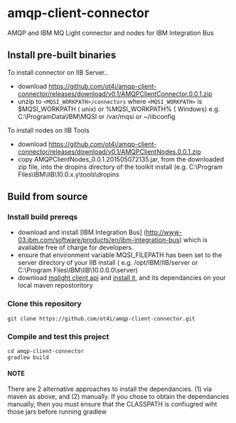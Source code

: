 # amqp-client-connector
AMQP and IBM MQ Light connector and nodes for IBM Integration Bus

## Install pre-built binaries
To install connector on IIB Server..
* download https://github.com/ot4i/amqp-client-connector/releases/download/v0.1/AMQPClientConnector.0.0.1.zip
* unzip to `<MQSI_WORKPATH>/connectors` where `<MQSI_WORKPATH>` is $MQSI_WORKPATH ( unix) or %MQSI_WORKPATH% ( Windows) e.g. C:\ProgramData\IBM\MQSI or /var/mqsi or ~/iibconfig
  
To install nodes on IIB Tools
* download https://github.com/ot4i/amqp-client-connector/releases/download/v0.1/AMQPClientNodes.0.0.1.zip
* copy AMQPClientNodes_0.0.1.201505072135.jar, from the downloaded zip file, into the dropins directory of the toolkit install (e.g. C:\Program Files\IBM\IIB\10.0.x.y\tools\dropins


## Build from source
### Install build prereqs
* download and install [IBM Integration Bus] (http://www-03.ibm.com/software/products/en/ibm-integration-bus) which is available free of charge for developers.
* ensure that environment variable MQSI_FILEPATH has been set to the server directory of your IIB install ( e.g. /opt/IBM/IIB/server or C:\Program Files\IBM\IIB\10.0.0.0\server)
* download [mqlight client api](http://public.dhe.ibm.com/ibmdl/export/pub/software/websphere/messaging/mqkoa/mqlight-api-1.0.2015021901-SNAPSHOT-all.zip) and [install it](https://developer.ibm.com/messaging/mq-light/docs/?lang=java ), and its dependancies on your local maven repostoritory 

### Clone this repository
``
git clone https://github.com/ot4i/amqp-client-connector.git
``

### Compile and test this project
```
cd amqp-client-connector
gradlew build
```


#### NOTE 
There are 2 alternative approaches to install the dependancies. (1) via maven as above, and (2) manually.  If you chose to obtain the dependancies manually, then you must ensure that the CLASSPATH is confiugred wiht those jars before running gradlew




